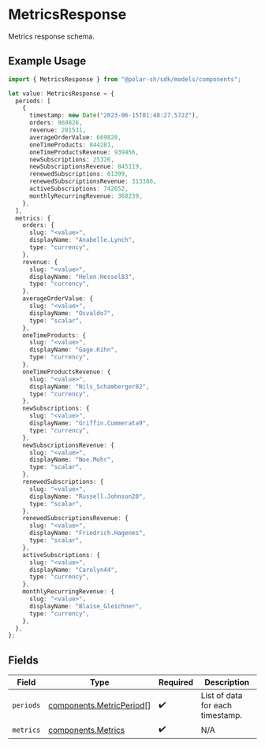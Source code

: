 # MetricsResponse

Metrics response schema.

## Example Usage

```typescript
import { MetricsResponse } from "@polar-sh/sdk/models/components";

let value: MetricsResponse = {
  periods: [
    {
      timestamp: new Date("2023-06-15T01:48:27.572Z"),
      orders: 969826,
      revenue: 281531,
      averageOrderValue: 669828,
      oneTimeProducts: 844281,
      oneTimeProductsRevenue: 939456,
      newSubscriptions: 25326,
      newSubscriptionsRevenue: 845119,
      renewedSubscriptions: 81399,
      renewedSubscriptionsRevenue: 313386,
      activeSubscriptions: 742652,
      monthlyRecurringRevenue: 368239,
    },
  ],
  metrics: {
    orders: {
      slug: "<value>",
      displayName: "Anabelle.Lynch",
      type: "currency",
    },
    revenue: {
      slug: "<value>",
      displayName: "Helen.Hessel83",
      type: "currency",
    },
    averageOrderValue: {
      slug: "<value>",
      displayName: "Osvaldo7",
      type: "scalar",
    },
    oneTimeProducts: {
      slug: "<value>",
      displayName: "Gage.Kihn",
      type: "currency",
    },
    oneTimeProductsRevenue: {
      slug: "<value>",
      displayName: "Nils_Schamberger82",
      type: "currency",
    },
    newSubscriptions: {
      slug: "<value>",
      displayName: "Griffin.Cummerata9",
      type: "currency",
    },
    newSubscriptionsRevenue: {
      slug: "<value>",
      displayName: "Noe.Mohr",
      type: "scalar",
    },
    renewedSubscriptions: {
      slug: "<value>",
      displayName: "Russell.Johnson20",
      type: "scalar",
    },
    renewedSubscriptionsRevenue: {
      slug: "<value>",
      displayName: "Friedrich.Hagenes",
      type: "scalar",
    },
    activeSubscriptions: {
      slug: "<value>",
      displayName: "Carolyn44",
      type: "currency",
    },
    monthlyRecurringRevenue: {
      slug: "<value>",
      displayName: "Blaise_Gleichner",
      type: "currency",
    },
  },
};
```

## Fields

| Field                                                                | Type                                                                 | Required                                                             | Description                                                          |
| -------------------------------------------------------------------- | -------------------------------------------------------------------- | -------------------------------------------------------------------- | -------------------------------------------------------------------- |
| `periods`                                                            | [components.MetricPeriod](../../models/components/metricperiod.md)[] | :heavy_check_mark:                                                   | List of data for each timestamp.                                     |
| `metrics`                                                            | [components.Metrics](../../models/components/metrics.md)             | :heavy_check_mark:                                                   | N/A                                                                  |